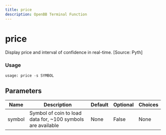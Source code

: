 ```yaml
---
title: price
description: OpenBB Terminal Function
---
```


# price

Display price and interval of confidence in real-time. [Source: Pyth]

### Usage 
```python
usage: price -s SYMBOL
```

## Parameters

| Name | Description | Default | Optional | Choices |
| ---- | ----------- | ------- | -------- | ------- |
| symbol | Symbol of coin to load data for, ~100 symbols are available | None | False | None |


